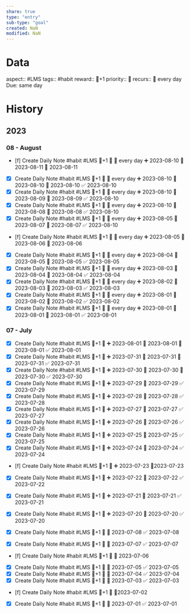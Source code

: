 ```yaml
---
share: true
type: "entry"
sub-type: "goal"
created: NaN 
modified: NaN
---
```

# Data
aspect:: #LMS
tags:: #habit
reward:: 🥄+1
priority:: 🔺
recurs:: 🔁 every day
Due: same day
# History
## 2023
### 08 - August
- [f] Create Daily Note #habit #LMS 🥄+1 🔺 🔁 every day ➕ 2023-08-10 🛫 2023-08-11 📅 2023-08-11
- [x] Create Daily Note #habit #LMS 🥄+1 🔺 🔁 every day ➕ 2023-08-10 🛫 2023-08-10 📅 2023-08-10 ✅ 2023-08-10
- [x] Create Daily Note #habit #LMS 🥄+1 🔺 🔁 every day ➕ 2023-08-10 🛫 2023-08-09 📅 2023-08-09 ✅ 2023-08-10
- [x] Create Daily Note #habit #LMS 🥄+1 🔺 🔁 every day ➕ 2023-08-10 🛫 2023-08-08 📅 2023-08-08 ✅ 2023-08-10
- [x] Create Daily Note #habit #LMS 🥄+1 🔺 🔁 every day ➕ 2023-08-05 🛫 2023-08-07 📅 2023-08-07 ✅ 2023-08-10
- [f] Create Daily Note #habit #LMS 🥄+1 🔺 🔁 every day ➕ 2023-08-05 🛫 2023-08-06 📅 2023-08-06
- [x] Create Daily Note #habit #LMS 🥄+1 🔺 🔁 every day ➕ 2023-08-04 🛫 2023-08-05 📅 2023-08-05 ✅ 2023-08-05
- [x] Create Daily Note #habit #LMS 🥄+1 🔺 🔁 every day ➕ 2023-08-03 🛫 2023-08-04 📅 2023-08-04 ✅ 2023-08-04
- [x] Create Daily Note #habit #LMS 🥄+1 🔺 🔁 every day ➕ 2023-08-02 🛫 2023-08-03 📅 2023-08-03 ✅ 2023-08-03
- [x] Create Daily Note #habit #LMS 🥄+1 🔺 🔁 every day ➕ 2023-08-01 🛫 2023-08-02 📅 2023-08-02 ✅ 2023-08-02
- [x] Create Daily Note #habit #LMS 🥄+1 🔺 🔁 every day ➕ 2023-08-01 🛫 2023-08-01 📅 2023-08-01 ✅ 2023-08-01
### 07 - July
- [x] Create Daily Note #habit #LMS 🥄+1 🔺 ➕ 2023-08-01 🛫 2023-08-01 📅 2023-08-01 ✅ 2023-08-01
- [x] Create Daily Note #habit #LMS 🥄+1 🔺 ➕ 2023-07-31 🛫 2023-07-31 📅 2023-07-31 ✅ 2023-07-31
- [x] Create Daily Note #habit #LMS 🥄+1 🔺 ➕ 2023-07-30 🛫 2023-07-30 📅 2023-07-30 ✅ 2023-07-30
- [x] Create Daily Note #habit #LMS 🥄+1 🔺 ➕ 2023-07-29 📅 2023-07-29 ✅ 2023-07-29
- [x] Create Daily Note #habit #LMS 🥄+1 🔺 ➕ 2023-07-28 📅 2023-07-28 ✅ 2023-07-28
- [x] Create Daily Note #habit #LMS 🥄+1 🔺 ➕ 2023-07-27 📅 2023-07-27 ✅ 2023-07-27
- [x] Create Daily Note #habit #LMS 🥄+1 🔺 ➕ 2023-07-26 📅 2023-07-26 ✅ 2023-07-26
- [x] Create Daily Note #habit #LMS 🥄+1 🔺 ➕ 2023-07-25 📅 2023-07-25 ✅ 2023-07-25
- [x] Create Daily Note #habit #LMS 🥄+1 🔺 ➕ 2023-07-24 📅 2023-07-24 ✅ 2023-07-24
- [f] Create Daily Note #habit #LMS 🥄+1 🔺 ➕ 2023-07-23 📆2023-07-23
- [x] Create Daily Note #habit #LMS 🥄+1 🔺 ➕ 2023-07-22 📅 2023-07-22 ✅ 2023-07-22
- [x] Create Daily Note #habit #LMS 🥄+1 🔺 ➕ 2023-07-21 📅 2023-07-21 ✅ 2023-07-21
- [x] Create Daily Note #habit #LMS 🥄+1 🔺 ➕ 2023-07-20 📅 2023-07-20 ✅ 2023-07-20

- [x] Create Daily Note #habit #LMS 🥄+1 🔺 📅 2023-07-08 ✅ 2023-07-08
- [x] Create Daily Note #habit #LMS 🥄+1 🔺 📅 2023-07-07 ✅ 2023-07-07
- [f] Create Daily Note #habit #LMS 🥄+1 🔺 📅 2023-07-06
- [x] Create Daily Note #habit #LMS 🥄+1 🔺 📅 2023-07-05 ✅ 2023-07-05
- [x] Create Daily Note #habit #LMS 🥄+1 🔺 📅 2023-07-04 ✅ 2023-07-04
- [x] Create Daily Note #habit #LMS 🥄+1 🔺 📅 2023-07-03 ✅ 2023-07-03
- [f] Create Daily Note #habit #LMS 🥄+1 🔺  📆2023-07-02



- [x] Create Daily Note #habit #LMS 🥄+1 🔺 📅 2023-07-01 ✅ 2023-07-01
